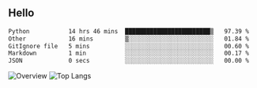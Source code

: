 ## Hello
<!--START_SECTION:waka-->

```txt
Python           14 hrs 46 mins  ████████████████████████▒   97.39 %
Other            16 mins         ▒░░░░░░░░░░░░░░░░░░░░░░░░   01.84 %
GitIgnore file   5 mins          ░░░░░░░░░░░░░░░░░░░░░░░░░   00.60 %
Markdown         1 min           ░░░░░░░░░░░░░░░░░░░░░░░░░   00.17 %
JSON             0 secs          ░░░░░░░░░░░░░░░░░░░░░░░░░   00.00 %
```

<!--END_SECTION:waka-->
![Overview](https://github-readme-stats.vercel.app/api?username=Warspitee&count_private=true&include_all_commits=false&card_width=100&title_color=995C55&line_height=27&text_color=885566&bg_color=FFFFFF)
![Top Langs](https://github-readme-stats.vercel.app/api/top-langs/?username=Warspitee&&langs_count=3&card_height=500&card_width=100&title_color=995C55&text_color=885566&bg_color=FFFFFF)
